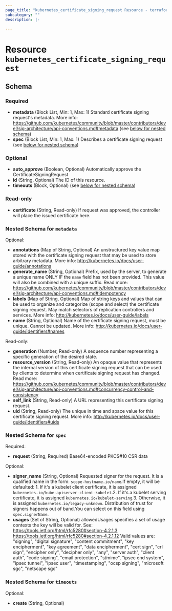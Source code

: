 ```yaml
---
page_title: "kubernetes_certificate_signing_request Resource - terraform-provider-kubernetes"
subcategory: ""
description: |-
  
---
```


# Resource `kubernetes_certificate_signing_request`





## Schema

### Required

- **metadata** (Block List, Min: 1, Max: 1) Standard certificate signing request's metadata. More info: https://github.com/kubernetes/community/blob/master/contributors/devel/sig-architecture/api-conventions.md#metadata (see [below for nested schema](#nestedblock--metadata))
- **spec** (Block List, Min: 1, Max: 1) Describes a certificate signing request (see [below for nested schema](#nestedblock--spec))

### Optional

- **auto_approve** (Boolean, Optional) Automatically approve the CertificateSigningRequest
- **id** (String, Optional) The ID of this resource.
- **timeouts** (Block, Optional) (see [below for nested schema](#nestedblock--timeouts))

### Read-only

- **certificate** (String, Read-only) If request was approved, the controller will place the issued certificate here.

<a id="nestedblock--metadata"></a>
### Nested Schema for `metadata`

Optional:

- **annotations** (Map of String, Optional) An unstructured key value map stored with the certificate signing request that may be used to store arbitrary metadata. More info: http://kubernetes.io/docs/user-guide/annotations
- **generate_name** (String, Optional) Prefix, used by the server, to generate a unique name ONLY IF the `name` field has not been provided. This value will also be combined with a unique suffix. Read more: https://github.com/kubernetes/community/blob/master/contributors/devel/sig-architecture/api-conventions.md#idempotency
- **labels** (Map of String, Optional) Map of string keys and values that can be used to organize and categorize (scope and select) the certificate signing request. May match selectors of replication controllers and services. More info: http://kubernetes.io/docs/user-guide/labels
- **name** (String, Optional) Name of the certificate signing request, must be unique. Cannot be updated. More info: http://kubernetes.io/docs/user-guide/identifiers#names

Read-only:

- **generation** (Number, Read-only) A sequence number representing a specific generation of the desired state.
- **resource_version** (String, Read-only) An opaque value that represents the internal version of this certificate signing request that can be used by clients to determine when certificate signing request has changed. Read more: https://github.com/kubernetes/community/blob/master/contributors/devel/sig-architecture/api-conventions.md#concurrency-control-and-consistency
- **self_link** (String, Read-only) A URL representing this certificate signing request.
- **uid** (String, Read-only) The unique in time and space value for this certificate signing request. More info: http://kubernetes.io/docs/user-guide/identifiers#uids


<a id="nestedblock--spec"></a>
### Nested Schema for `spec`

Required:

- **request** (String, Required) Base64-encoded PKCS#10 CSR data

Optional:

- **signer_name** (String, Optional) Requested signer for the request. It is a qualified name in the form: `scope-hostname.io/name`.If empty, it will be defaulted: 1. If it's a kubelet client certificate, it is assigned `kubernetes.io/kube-apiserver-client-kubelet`.2. If it's a kubelet serving certificate, it is assigned `kubernetes.io/kubelet-serving`.3. Otherwise, it is assigned `kubernetes.io/legacy-unknown`. Distribution of trust for signers happens out of band.You can select on this field using `spec.signerName`.
- **usages** (Set of String, Optional) allowedUsages specifies a set of usage contexts the key will be valid for. See: https://tools.ietf.org/html/rfc5280#section-4.2.1.3
     https://tools.ietf.org/html/rfc5280#section-4.2.1.12
Valid values are:
 "signing",
 "digital signature",
 "content commitment",
 "key encipherment",
 "key agreement",
 "data encipherment",
 "cert sign",
 "crl sign",
 "encipher only",
 "decipher only",
 "any",
 "server auth",
 "client auth",
 "code signing",
 "email protection",
 "s/mime",
 "ipsec end system",
 "ipsec tunnel",
 "ipsec user",
 "timestamping",
 "ocsp signing",
 "microsoft sgc",
 "netscape sgc"


<a id="nestedblock--timeouts"></a>
### Nested Schema for `timeouts`

Optional:

- **create** (String, Optional)


